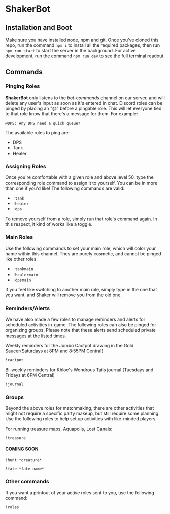 # ShakerBot

## Installation and Boot

Make sure you have installed node, npm and git. Once you've cloned this repo, run the command `npm i` to install all the required packages, then run `npm run start` to start the server in the background. For active development, run the command `npm run dev` to see the full terminal readout.

## Commands

### Pinging Roles

**ShakerBot** only listens to the *bot-commands* channel on our server, and will delete any user's input as soon as it's entered in chat. Discord roles can be pinged by placing an "@" before a pingable role. This will let everyone tied to that role know that there's a message for them. For example:

```
@DPS: Any DPS need a quick queue?
```

The available roles to ping are:

* DPS
* Tank
* Healer

### Assigning Roles

Once you're comfortable with a given role and above level 50, type the corresponding role command to assign it to yourself. You can be in more than one if you'd like! The following commands are valid:

* `!tank`
* `!healer`
* `!dps`

To remove yourself from a role, simply run that role's command again. In this respect, it kind of works like a toggle.

### Main Roles

Use the following commands to set your main role, which will color your name within this channel. Thes are purely cosmetic, and cannot be pinged like other roles.

* `!tankmain`
* `!healermain`
* `!dpsmain`

If you feel like switching to another main role, simply type in the one that you want, and Shaker will remove you from the old one.

### Reminders/Alerts

We have also made a few roles to manage reminders and alerts for scheduled activities in-game. The following roles can also be pinged for organizing groups. Please note that these alerts send scheduled private messages at the listed times.

Weekly reminders for the Jumbo Cactpot drawing in the Gold Saucer(Saturdays at 8PM and 8:55PM Central)

```
!cactpot
```

Bi-weekly reminders for Khloe's Wondrous Tails journal (Tuesdays and Fridays at 6PM Central)

```
!journal
```

### Groups

Beyond the above roles for matchmaking, there are other activities that might not require a specific party makeup, but still require some planning. Use the following roles to help set up activities with like-minded players.

For running treasure maps, Aquapolis, Lost Canals:

```
!treasure
```

#### COMING SOON

```
!hunt *creature*
```

```
!fate *fate name*
```

### Other commands

If you want a printout of your active roles sent to you, use the following command:

```
!roles
```
